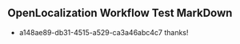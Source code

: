 ## OpenLocalization Workflow Test MarkDown
* a148ae89-db31-4515-a529-ca3a46abc4c7 thanks!

<!--HONumber=Jul16_HO4-->


